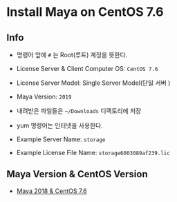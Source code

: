 # Install Maya on CentOS 7.6

## Info

- 명령어 앞에 ```#``` 는 Root(루트) 계정을 뜻한다.

- License Server & Client Computer OS: ```CentOS 7.6```

- License Server Model: Single Server Model(단일 서버 )

- Maya Version: ```2019```

- 내려받은 파일들은 ```~/Downloads``` 디렉토리에 저장

- yum 명령어는 인터넷을 사용한다.

- Example Server Name: ```storage```

- Example License File Name: ```storage6003089af239.lic```

## Maya Version & CentOS Version

- [Maya 2018 & CentOS 7.6](docs/maya2018_centos7.6.md)
